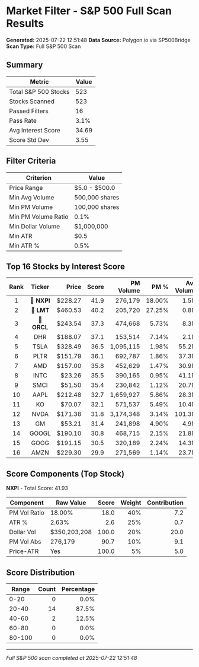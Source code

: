 # Market Filter - S&P 500 Full Scan Results

**Generated:** 2025-07-22 12:51:48
**Data Source:** Polygon.io via SP500Bridge
**Scan Type:** Full S&P 500 Scan

## Summary

| Metric | Value |
|--------|-------|
| Total S&P 500 Stocks | 523 |
| Stocks Scanned | 523 |
| Passed Filters | 16 |
| Pass Rate | 3.1% |
| Avg Interest Score | 34.69 |
| Score Std Dev | 3.55 |

## Filter Criteria

| Criterion | Value |
|-----------|-------|
| Price Range | $5.0 - $500.0 |
| Min Avg Volume | 500,000 shares |
| Min PM Volume | 100,000 shares |
| Min PM Volume Ratio | 0.1% |
| Min Dollar Volume | $1,000,000 |
| Min ATR | $0.5 |
| Min ATR % | 0.5% |

## Top 16 Stocks by Interest Score

| Rank | Ticker | Price | Score | PM Volume | PM % | Avg Volume | ATR | ATR % | $ Volume |
|:----:|:------:|------:|------:|----------:|-----:|-----------:|----:|------:|---------:|
| 1 | 🥇 **NXPI** | $228.27 | 41.9 | 276,179 | 18.00% | 1.5M | $6.00 | 2.63% | $350.2M |
| 2 | 🥈 **LMT** | $460.53 | 40.2 | 205,720 | 27.25% | 0.8M | $7.57 | 1.64% | $347.7M |
| 3 | 🥉 **ORCL** | $243.54 | 37.3 | 474,668 | 5.73% | 8.3M | $5.73 | 2.35% | $2016.4M |
| 4 | DHR | $188.07 | 37.1 | 153,514 | 7.14% | 2.1M | $4.86 | 2.58% | $404.1M |
| 5 | TSLA | $328.49 | 36.5 | 1,095,115 | 1.98% | 55.2M | $9.84 | 3.00% | $18127.2M |
| 6 | PLTR | $151.79 | 36.1 | 692,787 | 1.86% | 37.3M | $3.84 | 2.53% | $5657.5M |
| 7 | AMD | $157.00 | 35.8 | 452,629 | 1.47% | 30.9M | $5.04 | 3.21% | $4845.5M |
| 8 | INTC | $23.26 | 35.5 | 390,165 | 0.95% | 41.1M | $0.69 | 2.99% | $955.2M |
| 9 | SMCI | $51.50 | 35.4 | 230,842 | 1.12% | 20.7M | $2.17 | 4.22% | $1065.4M |
| 10 | AAPL | $212.48 | 32.7 | 1,659,927 | 5.86% | 28.3M | $3.00 | 1.41% | $6017.0M |
| 11 | KO | $70.07 | 32.1 | 571,537 | 5.49% | 10.4M | $0.87 | 1.25% | $729.4M |
| 12 | NVDA | $171.38 | 31.8 | 3,174,348 | 3.14% | 101.3M | $3.43 | 2.00% | $17353.0M |
| 13 | GM | $53.21 | 31.4 | 241,898 | 4.90% | 4.9M | $0.99 | 1.87% | $262.8M |
| 14 | GOOGL | $190.10 | 30.8 | 468,715 | 2.15% | 21.8M | $3.60 | 1.89% | $4139.9M |
| 15 | GOOG | $191.15 | 30.5 | 320,189 | 2.24% | 14.3M | $3.60 | 1.88% | $2734.0M |
| 16 | AMZN | $229.30 | 29.9 | 271,569 | 1.14% | 23.7M | $3.36 | 1.47% | $5444.1M |

## Score Components (Top Stock)

**NXPI** - Total Score: 41.93

| Component | Raw Value | Score | Weight | Contribution |
|-----------|-----------|------:|-------:|-------------:|
| PM Vol Ratio | 18.00% | 18.0 | 40% | 7.2 |
| ATR % | 2.63% | 2.6 | 25% | 0.7 |
| Dollar Vol | $350,203,208 | 100.0 | 20% | 20.0 |
| PM Vol Abs | 276,179 | 90.7 | 10% | 9.1 |
| Price-ATR | Yes | 100.0 | 5% | 5.0 |

## Score Distribution

| Range | Count | Percentage |
|-------|------:|-----------:|
| 0-20 | 0 | 0.0% |
| 20-40 | 14 | 87.5% |
| 40-60 | 2 | 12.5% |
| 60-80 | 0 | 0.0% |
| 80-100 | 0 | 0.0% |

---
*Full S&P 500 scan completed at 2025-07-22 12:51:48*
